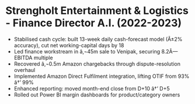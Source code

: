 ﻿# Strengholt Entertainment & Logistics - Finance Director A.I. (2022-2023)

- Stabilised cash cycle: built 13-week daily cash-forecast model (Â±2% accuracy), cut net working-capital days by 18
- Led finance workstream in â‚¬45m sale to Venipak, securing 8.2Ã— EBITDA multiple
- Recovered â‚¬0.5m Amazon chargebacks through dispute-resolution overhaul
- Implemented Amazon Direct Fulfilment integration, lifting OTIF from 93% â†’ 99%
- Enhanced reporting: moved month-end close from D+10 â†’ D+5
- Rolled out Power BI margin dashboards for product/category owners
